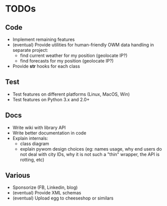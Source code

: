TODOs
=====

Code
----
+ Implement remaining features
+ (eventual) Provide utilities for human-friendly OWM data handling in separate
   project: 
    - find current weather for my position (geolocate IP?)
    - find forecasts for my position (geolocate IP?)
+ Provide __str__ hooks for each class

Test
----
+ Test features on different platforms (Linux, MacOS, Win)
+ Test features on Python 3.x and 2.0+

Docs
----
+ Write wiki with library API
+ Write better documentation in code
+ Explain internals:
    + class diagram
    + explain pywom design choices (eg: names usage, why end users do not deal
      with city IDs, why it is not such a "thin" wrapper, the API is rotting, etc)

Various
-------
+ Sponsorize (FB, Linkedin, blog)
+ (eventual) Provide XML schemas
+ (eventual) Upload egg to cheeseshop or similars
